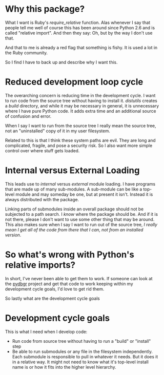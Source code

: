 # Why this package? #

What I want is Ruby's _require\_relative_ function. Alas whenever I say that people tell me well of course this has been around since Python 2.6 and is called "relative import". And then they say: Oh, but by the way I don't use that.

And that to me is already a red flag that something is fishy. It is used a lot in the Ruby community.

So I find I have to back up and describe why I want this.

# Reduced development loop cycle #

The overarching concern is reducing time in the development cycle. I want to run code from the source tree without having to install it. _distutils_ creates a _build_ directory, and while it may be necessary in general, it is unnecessary where I have pure Python code. It adds extra time and an additional source of confusion and error.

When I say I want to run from the source tree I really mean the source tree, not an "uninstalled" copy of it in my user filesystem.

Related to this is that I think these system paths are evil. They are long and complicated, fragile, and pose a security risk. So I also want more simple control over where stuff gets loaded.

# Internal versus External Loading #

This leads use to  _internal_ versus _external_ module loading. I have programs that are made up of many sub-modules. A sub-module can be like a top-level module and may someday be one, but at present it isn't. Instead it is always distributed with the package.

Linking parts of submodules inside an overall package should not be subjected to a path search. I _know_ where the package should be. And if it is not there, please I don't want to use some other thing that may be around. This also makes sure when I say I want to run out of the source tree, _I really mean I get all of the code from there that I can, not from an installed version_.

# So what's wrong with Python's relative imports? #

In short, I've never been able to get them to work. If someone can look at the [pydbgr](https://code.google.com/p/pydbgr/) project and get that code to work keeping within my development cycle goals, I'd love to get rid them.

So lastly what are the development cycle goals

# Development cycle goals #

This is what I need when I develop code:

  * Run code from source tree without having to run a "build" or "install" step
  * Be able to run submodules or any file in the filesystem independently. Each submodule is responsible to pull in whatever it needs. But it does it in a relative way. It might not need to know what it's top-level install name is or how it fits into the higher level hierarchy.
